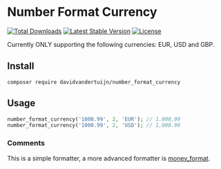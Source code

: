 # Number Format Currency

<a href="https://packagist.org/packages/davidvandertuijn/number_format_currency"><img src="https://poser.pugx.org/davidvandertuijn/number_format_currency/d/total.svg" alt="Total Downloads"></a>
<a href="https://packagist.org/packages/davidvandertuijn/number_format_currency"><img src="https://poser.pugx.org/davidvandertuijn/number_format_currency/v/stable.svg" alt="Latest Stable Version"></a>
<a href="https://packagist.org/packages/davidvandertuijn/number_format_currency"><img src="https://poser.pugx.org/davidvandertuijn/number_format_currency/license.svg" alt="License"></a>

Currently ONLY supporting the following currencies: EUR, USD and GBP.

## Install

```
composer require davidvandertuijn/number_format_currency
```

## Usage

```php
number_format_currency('1000.99', 2, 'EUR'); // 1.000,99
number_format_currency('1000.99', 2, 'USD'); // 1,000.99
```

### Comments

This is a simple formatter, a more advanced formatter is <a href="https://php.net/money_format">money_format</a>.